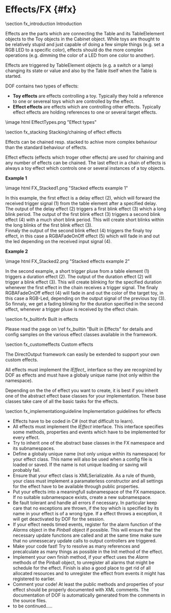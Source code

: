 ﻿Effects/FX  {#fx}
==========
\section fx_introduction Introduction 

Effects are the parts which are connecting the Table and its TableElelement objects to the Toy objects in the Cabinet object. 
While toys are thought to be relatively stupid and just capable of doing a few simple things (e.g. set a RGB LED to a specific color), effects should do the more complex operations (e.g. dimming the color of a LED from one color to another).

Effects are triggered by TableElement objects (e.g. a switch or a lamp) changing its state or value and also by the Table itself when the Table is started. 

DOF contains two types of effects:

* __Toy effects__ are effects controlling a toy. Typically they hold a reference to one or severeal toys which are controlled by the effect.
* __Effect effects__ are effects which are controlling other effects. Typically effect effects are holding references to one or several target effects.

\image html EffectTypes.png "Effect types"


\section fx_stacking Stacking/chaining of effect effects

Effects can be chained resp. stacked to achive more complex behaviour than the standard behaviour of effects.

Effect effects (effects which troger other effects) are used for chaining and any number of effects can be chained. The last effect in a chain of effects is always a toy effect which controls one or several instances of a toy objects.

__Example 1__

\image html FX_Stacked1.png "Stacked effects example 1"

In this example, the first effect is a delay effect (2), which will forward the received trigger signal (1) from the table element after a specified delay.
The output of the delay effect (2) triggers a first blink effect (3) which a long blink period. The output of the first blink effect (3) triggers a second blink effect (4) with a much short blink period. This will create short blinks within the long blinks of the first blink effect (3).  
Finnaly the output of the second blink effect (4) triggers the finaly toy effect, in this case a RGBAFadeOnOff effect (5) which will fade in and out the led depending on the received input signal (4).

__Example 2__

\image html FX_Stacked2.png "Stacked effects example 2"

In the second example, a short trigger pluse from a table element (1) triggers a duration effect (2). The output of the duration effect (2) will trigger a blink effect (3). This will create blinking for the specified duration whenever the first effect in the chain receives a trigger signal.
The finaly RGBAFadeOnOff effect (4) will fade in and out the color of the target toy, in this case a RGB-Led, depending on the output signal of the previous toy (3).
So finnaly, we get a fading blinking for the duration specified in the second effect, whenever a trigger pluse is received by the effect chain.


\section fx_builtinfx Built in effects

Please read the page on \ref fx_builtin "Built in Effects" for details and config samples on the various effect classes available in the framework. 



\section fx_customeffects Custom effects 

The DirectOutput framework can easily be extended to support your own custom effects.

All effects must implement the _IEffect__ interface so they are recognized by DOF as effects and must have a globaly unique name (not only within the namespace).

Depending on the the of effect you want to create, it is best if you inherit one of the abstract effect base classes for your implementation. These base classes take care of all the basic tasks for the effects.

\section fx_implementationguideline  Implementation guidelines for effects

* Effects have to be coded in C# (not that difficult to learn).
* All effects must implement the _IEffect_ interface. This interface specifies some methods, properties and events which have to be implemented for every effect.
* Try to inherit one of the abstract base classes in the FX namespace and its subnamespaces.  
* Define a globaly unique name (not only unique within its namespace) for your effect class. This name will also be used when a config file is loaded or saved. If the name is not unique loading or saving will probably fail.
* Ensure that your effect class is XMLSerializable. As a rule of thumb, your class must implement a paramaterless constructor and all settings for the effect have to be available through public properties.
* Put your effects into a meaningfull subnamespace of the FX namespace. If no suitable subnamespace exists, create a new subnamespace.
* Be fault tolerant and handle all errors if necessary. In particular keep care that no exceptions are thrown, if the toy which is specified by its name in your effect is of a wrong type. If a effect throws a exception, it will get deactivated by DOF for the session.
* If your effect needs timed events, register for the alarm function of the _Alarms_ object in the _Pinball_ object if possible. This will ensure that the necessary update functions are called and at the same time make sure that no unnessecary update calls to output controllers are triggered. 
* Make your code fast! Try to resolve as many references and precalculate as many things as possible in the Init method of the effect.
* Implement your own finish method, if your effect uses the _Alarm_ methods of the Pinball object, to unregister all alarms that might be schedule for the effect. Finish is also a good place to get rid of all allocated resources and to unregister the effect from events it might has registered to earlier. 
* Comment your code! At least the public methods and properties of your effect should be properly documented with XML comments. The documentation of DOF is automatically generated from the comments in the source files.
* to be continued.....